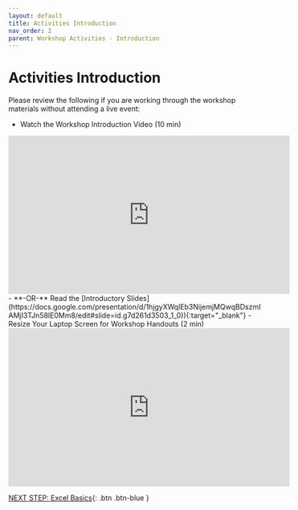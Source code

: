 ```yaml
---
layout: default
title: Activities Introduction
nav_order: 2
parent: Workshop Activities - Introduction
---
```

# Activities Introduction

Please review the following if you are working through the workshop materials without attending a live event:
- Watch the Workshop Introduction Video (10 min)
<iframe width="560" height="315" src="https://www.youtube.com/embed/0LHKWZ18UEc" title="Data Analysis with Excel by UVic Libraries Digital Scholarship Commons" frameborder="0" allow="accelerometer; autoplay; clipboard-write; encrypted-media; gyroscope; picture-in-picture; web-share" allowfullscreen></iframe>
- **-OR-** Read the [Introductory Slides](https://docs.google.com/presentation/d/1hjgyXWqlEb3NijemjMQwqBDszmIAMjI3TJn58lE0Mm8/edit#slide=id.g7d261d3503_1_0)){:target="_blank"} 
- Resize Your Laptop Screen for Workshop Handouts (2 min)
<iframe width="560" height="315" src="https://www.youtube.com/embed/Igk5hZUfzN0" title="YouTube video player" frameborder="0" allow="accelerometer; autoplay; clipboard-write; encrypted-media; gyroscope; picture-in-picture" allowfullscreen></iframe>

[NEXT STEP: Excel Basics](basics-data-cleaning.html){: .btn .btn-blue }
